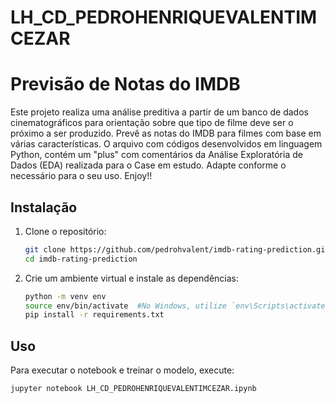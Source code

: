 # LH_CD_PEDROHENRIQUEVALENTIMCEZAR

# Previsão de Notas do IMDB

Este projeto realiza uma análise preditiva a partir de um banco de dados cinematográficos para orientação sobre que tipo de filme deve ser o próximo a ser produzido.
Prevê as notas do IMDB para filmes com base em várias características. 
O arquivo com códigos desenvolvidos em linguagem Python, contém um "plus" com comentários da Análise Exploratória de Dados (EDA) realizada para o Case em estudo. Adapte conforme o necessário para o seu uso.
Enjoy!!

## Instalação

1. Clone o repositório:
    ```sh
    git clone https://github.com/pedrohvalent/imdb-rating-prediction.git
    cd imdb-rating-prediction
    ```

2. Crie um ambiente virtual e instale as dependências:
    ```sh
    python -m venv env
    source env/bin/activate  #No Windows, utilize `env\Scripts\activate`
    pip install -r requirements.txt
    ```

## Uso

Para executar o notebook e treinar o modelo, execute:
```sh
jupyter notebook LH_CD_PEDROHENRIQUEVALENTIMCEZAR.ipynb
